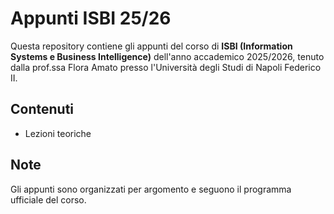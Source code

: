 # Appunti ISBI 25/26

Questa repository contiene gli appunti del corso di **ISBI (Information Systems e Business Intelligence)** dell'anno accademico 2025/2026, tenuto dalla prof.ssa Flora Amato presso l'Università degli Studi di Napoli Federico II.

## Contenuti

- Lezioni teoriche


## Note

Gli appunti sono organizzati per argomento e seguono il programma ufficiale del corso.
